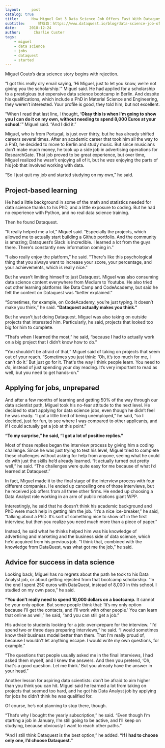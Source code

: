```yaml
---
layout:     post
catalog: true
title:      How Miguel Got 3 Data Science Job Offers Fast With Dataquest
subtitle:      转载自：https://www.dataquest.io/blog/data-science-job-offers-dataquest-review/
date:      2018-12-24
author:      Charlie Custer
tags:
    - miguel
    - data science
    - jobs
    - dataquest
    - started
---
```


Miguel Couto’s data science story begins with rejection.

“I got this really dry email saying, ‘Hi Miguel, just to let you know, we’re not giving you the scholarship.’” Miguel said. He had applied for a scholarship to a prestigious but expensive data science bootcamp in Berlin. And despite his qualifications, which include a PhD in Material Science and Engineering, they weren’t interested. Your profile is good, they told him, but not excellent.

“When I read that last line, I thought, **‘Okay this is when I'm going to show you I can do it on my own, without needing to spend 8,000 Euros at your school.’**” Miguel said. “And I did it.”

Miguel, who is from Portugal, is just over thirty, but he has already shifted careers several times. After an academic career that took him all the way to a PhD, he decided to move to Berlin and study music. But since musicians don’t make much money, he took up a side job in advertising operations for ResearchGate. That job proved to be great experience, but over time, Miguel realized he wasn’t enjoying all of it, but he *was* enjoying the parts of his job that involved working with data.

“So I just quit my job and started studying on my own,” he said.

## Project-based learning

He had a little background in some of the math and statistics needed for data science thanks to his PhD, and a little exposure to coding. But he had no experience with Python, and no real data science training.

Then he found Dataquest.

“It really helped me a lot,” Miguel said. “Especially the projects, which allowed me to actually start building a Github portfolio. And the community is amazing; Dataquest’s Slack is incredible. I learned a lot from the guys there. There's constantly new information coming in.”

“I also really enjoy the platform,” he said. “There's like this psychological thing that you always want to increase your score, your percentage, and your achievements, which is really nice.”

But he wasn’t limiting himself to just Dataquest. Miguel was also consuming data science content everywhere from Medium to Youtube. He also tried out other learning platforms like Data Camp and CodeAcademy, but said he felt the content on Dataquest was “better explained.”

“Sometimes, for example, on CodeAcademy, you’re just typing. It doesn’t make you think,” he said. **“Dataquest actually makes you think.”**

But he wasn’t *just* doing Dataquest. Miguel was also taking on outside projects that interested him. Particularly, he said, projects that looked too big for him to complete.

“That’s when I learned the most,” he said, “because I had to actually work on a big project that I didn’t know how to do.”

“You shouldn't be afraid of that,” Miguel said of taking on projects that seem out of your reach. “Sometimes you just think: ‘Oh, it’s too much for me, I can't do it.’ But just go for it. That's the way I think people learn. You need to *do*, instead of just spending your day reading. It’s very important to read as well, but you need to get hands-on.”

## Applying for jobs, unprepared

And after a few months of learning and getting 50% of the way through our data scientist path, Miguel took his no-fear attitude to the next level. He decided to start applying for data science jobs, even though he didn’t feel he was ready. “I got a little tired of being unemployed,” he said, “so I decided, just for fun, to see where I was compared to other applicants, and if I could actually get a job at this point.”

**“To my surprise,” he said, “I got a lot of positive replies.”**

Most of those replies began the interview process by giving him a coding challenge. Since he was just trying to test his level, Miguel tried to complete these challenges without asking for help from anyone, seeing what he could do with just the skills he’d already learned. “It actually turned out pretty well,” he said. “The challenges were quite easy for me because of what I’d learned at Dataquest.”

In fact, Miguel made it to the final stage of the interview process with four different companies. He ended up cancelling one of those interviews, but he received job offers from all three other firms. He ended up choosing a Data Analyst role working in an arm of public relations giant WPP.

Interestingly, he said that he doesn’t think his academic background and PhD were much help in getting him the job. “It’s a nice ice-breaker,” he said, “talking about a PhD. It’s sort of something nice to show off in the first interview, but then you realize you need much more than a piece of paper.”

Instead, he said what he thinks helped him was his knowledge of advertising and marketing and the business side of data science, which he’d acquired from his previous job. “I think that, combined with the knowledge from DataQuest, was what got me the job,” he said.

## Advice for success in data science

Looking back, Miguel has no regrets about the path he took to his Data Analyst job, or about getting rejected from that bootcamp scholarship. “In the end I spent 250 euros with DataQuest, instead of 8,000 in this school. I studied on my own pace,” he said.

**“You don't really need to spend 10,000 dollars on a bootcamp.** It cannot be your only option. But some people think that: ‘It’s my only option because I'll get the contacts, and I'll work with other people.’ You can learn that online as well,” he said, “and you can still get a job.”

His advice to students looking for a job: over-prepare for the interview. “I'd spend two or three days preparing interviews,” he said. “I would sometimes know their business model better than them. That I'm really proud of, because I wouldn't let anything escape. I would write my own questions, for example.”

“The questions that people usually asked me in the final interviews, I had asked them myself, and I knew the answers. And then you pretend, ‘Oh, that's a good question. Let me think.’ But you already have the answer in your head.”

Another lesson for aspiring data scientists: don’t be afraid to aim higher than you think you can hit. Miguel said he learned a lot from taking on projects that seemed too hard, and he got his Data Analyst job by applying for jobs he didn’t think he was qualified for.

Of course, he’s not planning to stop there, though.

“That’s why I bought the yearly subscription,” he said. “Even though I’m starting a job in January, I’m still going to be active, and I’ll keep on studying, because obviously I want to reach other paths.”

“And I still think Dataquest is the best option,” he added. **“If I had to choose only one, I’d choose Dataquest.”**
